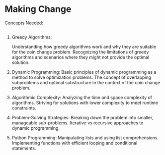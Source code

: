# Making Change  

Concepts Needed:
##
1. Greedy Algorithms:

    Understanding how greedy algorithms work and why they are suitable for the coin change problem.
    Recognizing the limitations of greedy algorithms and scenarios where they might not provide the optimal solution.

2. Dynamic Programming:
    Basic principles of dynamic programming as a method to solve optimization problems.
    The concept of overlapping subproblems and optimal substructure in the context of the coin change problem.

3. Algorithmic Complexity:
    Analyzing the time and space complexity of algorithms.
    Striving for solutions with lower complexity to meet runtime constraints.

4. Problem-Solving Strategies:
    Breaking down the problem into smaller, manageable sub-problems.
    Iterative vs recursive approaches to dynamic programming.

5. Python Programming:
    Manipulating lists and using list comprehensions.
    Implementing functions with efficient looping and conditional statements.
